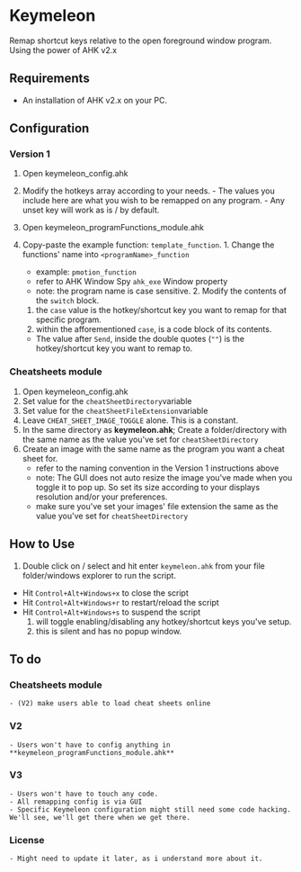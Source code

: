 # Keymeleon #

Remap shortcut keys relative to the open foreground window program. Using the power of AHK v2.x

## Requirements ##
- An installation of AHK v2.x on your PC.

## Configuration ##

### Version 1 ###
  1. Open keymeleon_config.ahk
  2. Modify the hotkeys array according to your needs.
    - The values you include here are what you wish to be remapped on any program.
    - Any unset key will work as is / by default.

  3. Open keymeleon_programFunctions_module.ahk
  4. Copy-paste the example function: `template_function`.
    1. Change the functions' name into `<programName>_function`
      - example: `pmotion_function`
      - refer to AHK Window Spy `ahk_exe` Window property
      - note: the program name is case sensitive.
    2. Modify the contents of the `switch` block.
      1. the `case` value is the hotkey/shortcut key you want to remap for that specific program.
      2. within the afforementioned `case`, is a code block of its contents.
        - The value after `Send`, inside the double quotes (`""`) is the hotkey/shortcut key you want to remap to.


### Cheatsheets module ###
1. Open keymeleon_config.ahk
2. Set value for the `cheatSheetDirectory`variable
3. Set value for the `cheatSheetFileExtension`variable
4. Leave `CHEAT_SHEET_IMAGE_TOGGLE` alone. This is a constant.
5. In the same directory as **keymeleon.ahk**; Create a folder/directory with the same name as the value you've set for `cheatSheetDirectory`
6. Create an image with the same name as the program you want a cheat sheet for.
    - refer to the naming convention in the Version 1 instructions above
    - note: The GUI does not auto resize the image you've made when you toggle it to pop up. So set its size according to your displays resolution and/or your preferences.
    - make sure you've set your images' file extension the same as the value you've set for `cheatSheetDirectory`


## How to Use ##
1. Double click on / select and hit enter `keymeleon.ahk` from your file folder/windows explorer to run the script.
- Hit `Control+Alt+Windows+x` to close the script
- Hit `Control+Alt+Windows+r` to restart/reload the script
- Hit `Control+Alt+Windows+s` to suspend the script
    1. will toggle enabling/disabling any hotkey/shortcut keys you've setup.
    2. this is silent and has no popup window.

## To do ##

### Cheatsheets module ###
    - (V2) make users able to load cheat sheets online
### V2 ###
    - Users won't have to config anything in **keymeleon_programFunctions_module.ahk**
### V3 ###
    - Users won't have to touch any code.
    - All remapping config is via GUI
    - Specific Keymeleon configuration might still need some code hacking. We'll see, we'll get there when we get there.
### License ###
    - Might need to update it later, as i understand more about it.